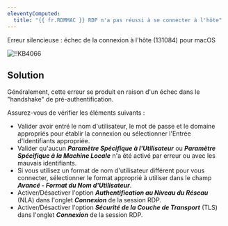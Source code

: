 ```yaml
---
eleventyComputed:
  title: "{{ fr.RDMMAC }} RDP n'a pas réussi à se connecter à l'hôte"
---
```

Erreur silencieuse : échec de la connexion à l'hôte (131084) pour macOS

![!!KB4066](https://cdnweb.devolutions.net/docs/docs_en_kb_KB4066.png)
## Solution
Généralement, cette erreur se produit en raison d'un échec dans le "handshake" de pré-authentification.

Assurez-vous de vérifier les éléments suivants :

* Valider avoir entré le nom d'utilisateur, le mot de passe et le domaine appropriés pour établir la connexion ou sélectionner l'Entrée d'Identifiants appropriée.
* Valider qu'aucun ***Paramètre Spécifique à l'Utilisateur*** ou ***Paramètre Spécifique à la Machine Locale*** n'a été activé par erreur ou avec les mauvais identifiants.
* Si vous utilisez un format de nom d'utilisateur différent pour vous connecter, sélectionner le format approprié à utiliser dans le champ ***Avancé - Format du Nom d'Utilisateur***.
* Activer/Désactiver l'option ***Authentification au Niveau du Réseau*** (NLA) dans l'onglet ***Connexion*** de la session RDP.
* Activer/Désactiver l'option ***Sécurité de la Couche de Transport*** (TLS) dans l'onglet ***Connexion*** de la session RDP.
